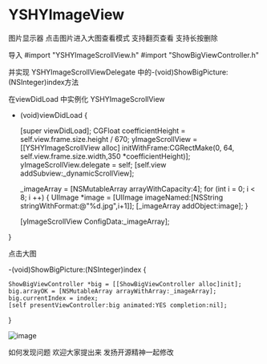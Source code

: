 # YSHYImageView
图片显示器 点击图片进入大图查看模式 支持翻页查看 支持长按删除

导入 
#import "YSHYImageScrollView.h"
#import "ShowBigViewController.h"

并实现 YSHYImageScrollViewDelegate 中的-(void)ShowBigPicture:(NSInteger)index方法

在viewDidLoad 中实例化 YSHYImageScrollView

- (void)viewDidLoad 
{

    [super viewDidLoad];
    CGFloat coefficientHeight = self.view.frame.size.height / 670;
    yImageScrollView = [[YSHYImageScrollView alloc] initWithFrame:CGRectMake(0, 64, self.view.frame.size.width,350 *coefficientHeight)];
    yImageScrollView.delegate = self;
    [self.view addSubview:_dynamicScrollView];

    _imageArray = [NSMutableArray arrayWithCapacity:4];
    for (int i = 0; i < 8; i ++) {
        UIImage *image  = [UIImage imageNamed:[NSString stringWithFormat:@"%d.jpg",i+1]];
        [_imageArray addObject:image];
    }
    
    [yImageScrollView ConfigData:_imageArray];
    
}


点击大图


-(void)ShowBigPicture:(NSInteger)index
{

    ShowBigViewController *big = [[ShowBigViewController alloc]init];
    big.arrayOK = [NSMutableArray arrayWithArray:_imageArray];
    big.currentIndex = index;
    [self presentViewController:big animated:YES completion:nil];
    
}

![image](https://github.com/DecembeGrirl/YSHYImageView/blob/master/YSHYImageView/testImage/YSHYImageView.gif)

如何发现问题 欢迎大家提出来 发扬开源精神一起修改

